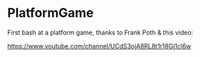 # PlatformGame

First bash at a platform game, thanks to Frank Poth & this video:

https://www.youtube.com/channel/UCdS3ojA8RL8t1r18Gj1cl6w
